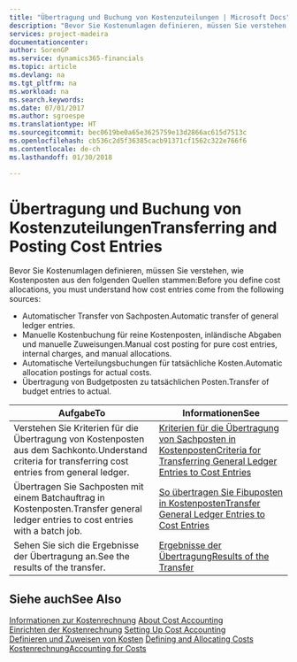 ```yaml
---
title: "Übertragung und Buchung von Kostenzuteilungen | Microsoft Docs"
description: "Bevor Sie Kostenumlagen definieren, müssen Sie verstehen, woher Kostenposten stammen:"
services: project-madeira
documentationcenter: 
author: SorenGP
ms.service: dynamics365-financials
ms.topic: article
ms.devlang: na
ms.tgt_pltfrm: na
ms.workload: na
ms.search.keywords: 
ms.date: 07/01/2017
ms.author: sgroespe
ms.translationtype: HT
ms.sourcegitcommit: bec0619be0a65e3625759e13d2866ac615d7513c
ms.openlocfilehash: cb536c2d5f36385cacb91371cf1562c322e766f6
ms.contentlocale: de-ch
ms.lasthandoff: 01/30/2018

---
```

# <a name="transferring-and-posting-cost-entries"></a><span data-ttu-id="43f56-103">Übertragung und Buchung von Kostenzuteilungen</span><span class="sxs-lookup"><span data-stu-id="43f56-103">Transferring and Posting Cost Entries</span></span>
<span data-ttu-id="43f56-104">Bevor Sie Kostenumlagen definieren, müssen Sie verstehen, wie Kostenposten aus den folgenden Quellen stammen:</span><span class="sxs-lookup"><span data-stu-id="43f56-104">Before you define cost allocations, you must understand how cost entries come from the following sources:</span></span>  

-   <span data-ttu-id="43f56-105">Automatischer Transfer von Sachposten.</span><span class="sxs-lookup"><span data-stu-id="43f56-105">Automatic transfer of general ledger entries.</span></span>  
-   <span data-ttu-id="43f56-106">Manuelle Kostenbuchung für reine Kostenposten, inländische Abgaben und manuelle Zuweisungen.</span><span class="sxs-lookup"><span data-stu-id="43f56-106">Manual cost posting for pure cost entries, internal charges, and manual allocations.</span></span>  
-   <span data-ttu-id="43f56-107">Automatische Verteilungsbuchungen für tatsächliche Kosten.</span><span class="sxs-lookup"><span data-stu-id="43f56-107">Automatic allocation postings for actual costs.</span></span>  
-   <span data-ttu-id="43f56-108">Übertragung von Budgetposten zu tatsächlichen Posten.</span><span class="sxs-lookup"><span data-stu-id="43f56-108">Transfer of budget entries to actual.</span></span>  

|<span data-ttu-id="43f56-109">**Aufgabe**</span><span class="sxs-lookup"><span data-stu-id="43f56-109">**To**</span></span>|<span data-ttu-id="43f56-110">**Informationen**</span><span class="sxs-lookup"><span data-stu-id="43f56-110">**See**</span></span>|  
|------------|-------------|  
|<span data-ttu-id="43f56-111">Verstehen Sie Kriterien für die Übertragung von Kostenposten aus dem Sachkonto.</span><span class="sxs-lookup"><span data-stu-id="43f56-111">Understand criteria for transferring cost entries from general ledger.</span></span>|[<span data-ttu-id="43f56-112">Kriterien für die Übertragung von Sachposten in Kostenposten</span><span class="sxs-lookup"><span data-stu-id="43f56-112">Criteria for Transferring General Ledger Entries to Cost Entries</span></span>](finance-criteria-for-transferring-general-ledger-entries-to-cost-entries.md)|  
|<span data-ttu-id="43f56-113">Übertragen Sie Sachposten mit einem Batchauftrag in Kostenposten.</span><span class="sxs-lookup"><span data-stu-id="43f56-113">Transfer general ledger entries to cost entries with a batch job.</span></span>|[<span data-ttu-id="43f56-114">So übertragen Sie Fibuposten in Kostenposten</span><span class="sxs-lookup"><span data-stu-id="43f56-114">Transfer General Ledger Entries to Cost Entries</span></span>](finance-how-to-transfer-general-ledger-entries-to-cost-entries.md)|  
|<span data-ttu-id="43f56-115">Sehen Sie sich die Ergebnisse der Übertragung an.</span><span class="sxs-lookup"><span data-stu-id="43f56-115">See the results of the transfer.</span></span>|[<span data-ttu-id="43f56-116">Ergebnisse der Übertragung</span><span class="sxs-lookup"><span data-stu-id="43f56-116">Results of the Transfer</span></span>](finance-results-of-the-transfer.md)|  

## <a name="see-also"></a><span data-ttu-id="43f56-117">Siehe auch</span><span class="sxs-lookup"><span data-stu-id="43f56-117">See Also</span></span>  
 <span data-ttu-id="43f56-118">[Informationen zur Kostenrechnung](finance-about-cost-accounting.md) </span><span class="sxs-lookup"><span data-stu-id="43f56-118">[About Cost Accounting](finance-about-cost-accounting.md) </span></span>  
 <span data-ttu-id="43f56-119">[Einrichten der Kostenrechnung](finance-set-up-cost-accounting.md) </span><span class="sxs-lookup"><span data-stu-id="43f56-119">[Setting Up Cost Accounting](finance-set-up-cost-accounting.md) </span></span>  
 <span data-ttu-id="43f56-120">[Definieren und Zuweisen von Kosten](finance-define-and-allocate-costs.md) </span><span class="sxs-lookup"><span data-stu-id="43f56-120">[Defining and Allocating Costs](finance-define-and-allocate-costs.md) </span></span>  
 [<span data-ttu-id="43f56-121">Kostenrechnung</span><span class="sxs-lookup"><span data-stu-id="43f56-121">Accounting for Costs</span></span>](finance-manage-cost-accounting.md)

